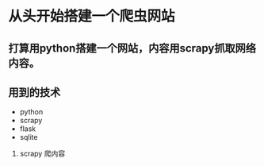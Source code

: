 # 从头开始搭建一个爬虫网站

## 打算用python搭建一个网站，内容用scrapy抓取网络内容。

## 用到的技术
* python
* scrapy
* flask
* sqlite

1. scrapy 爬内容

